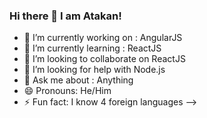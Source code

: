 ### Hi there 👋 I am Atakan!

- 🔭 I’m currently working on : AngularJS
- 🌱 I’m currently learning : ReactJS
- 👯 I’m looking to collaborate on ReactJS
- 🤔 I’m looking for help with Node.js
- 💬 Ask me about : Anything
- 😄 Pronouns: He/Him
- ⚡ Fun fact: I know 4 foreign languages
-->


<!--
**atakanka/atakanka** is a ✨ _special_ ✨ repository because its `README.md` (this file) appears on your GitHub profile.

Here are some ideas to get you started:

- 🔭 I’m currently working on ...
- 🌱 I’m currently learning : ReactJS
- 👯 I’m looking to collaborate on ...
- 🤔 I’m looking for help with ...
- 💬 Ask me about : Anything
- 📫 How to reach me: ...
- 😄 Pronouns: He/Him
- ⚡ Fun fact: I know 4 foreign languages
-->
